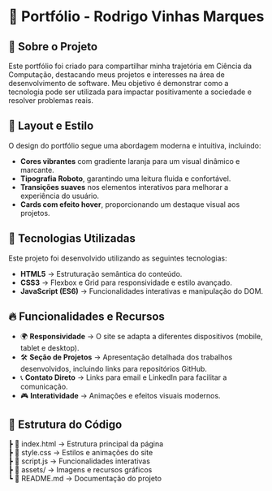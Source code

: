 # 🌟 Portfólio - Rodrigo Vinhas Marques

## 📌 Sobre o Projeto
Este portfólio foi criado para compartilhar minha trajetória em Ciência da Computação, destacando meus projetos e interesses na área de desenvolvimento de software. 
Meu objetivo é demonstrar como a tecnologia pode ser utilizada para impactar positivamente a sociedade e resolver problemas reais.

## 🎨 Layout e Estilo
O design do portfólio segue uma abordagem moderna e intuitiva, incluindo:
- **Cores vibrantes** com gradiente laranja para um visual dinâmico e marcante.
- **Tipografia Roboto**, garantindo uma leitura fluida e confortável.
- **Transições suaves** nos elementos interativos para melhorar a experiência do usuário.
- **Cards com efeito hover**, proporcionando um destaque visual aos projetos.

## 🚀 Tecnologias Utilizadas
Este projeto foi desenvolvido utilizando as seguintes tecnologias:
- **HTML5** → Estruturação semântica do conteúdo.
- **CSS3** → Flexbox e Grid para responsividade e estilo avançado.
- **JavaScript (ES6)** → Funcionalidades interativas e manipulação do DOM.

## 🔥 Funcionalidades e Recursos
- 🌍 **Responsividade** → O site se adapta a diferentes dispositivos (mobile, tablet e desktop).
- 🛠 **Seção de Projetos** → Apresentação detalhada dos trabalhos desenvolvidos, incluindo links para repositórios GitHub.
- 📞 **Contato Direto** → Links para email e LinkedIn para facilitar a comunicação.
- 🎮 **Interatividade** → Animações e efeitos visuais modernos.

## 📂 Estrutura do Código
 ┣ 📜 index.html → Estrutura principal da página  
 ┣ 📜 style.css → Estilos e animações do site  
 ┣ 📜 script.js → Funcionalidades interativas  
 ┣ 📜 assets/ → Imagens e recursos gráficos  
 ┗ 📜 README.md → Documentação do projeto  
